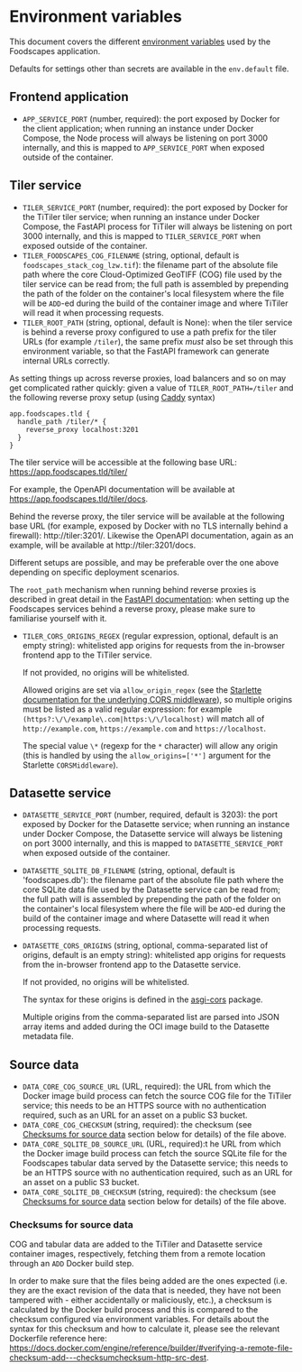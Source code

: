 # Environment variables

This document covers the different [environment
variables](https://en.wikipedia.org/wiki/Environment_variable) used by the
Foodscapes application.

Defaults for settings other than secrets are available in the `env.default`
file.

## Frontend application

- `APP_SERVICE_PORT` (number, required): the port exposed by Docker for the
  client application; when running an instance under Docker Compose, the Node
  process will always be listening on port 3000 internally, and this is mapped
  to `APP_SERVICE_PORT` when exposed outside of the container.

## Tiler service

- `TILER_SERVICE_PORT` (number, required): the port exposed by Docker for the
  TiTiler tiler service; when running an instance under Docker Compose, the
  FastAPI process for TiTiler will always be listening on port 3000 internally,
  and this is mapped to `TILER_SERVICE_PORT` when exposed outside of the
  container.
- `TILER_FOODSCAPES_COG_FILENAME` (string, optional, default is
  `foodscapes_stack_cog_lzw.tif`): the filename part of the absolute file path
  where the core Cloud-Optimized GeoTIFF (COG) file used by the tiler service
  can be read from; the full path is assembled by prepending the path of the
  folder on the container's local filesystem where the file will be `ADD`-ed
  during the build of the container image and where TiTiler will read it when
  processing requests.
- `TILER_ROOT_PATH` (string, optional, default is None): when the tiler service
  is behind a reverse proxy configured to use a path prefix for the tiler URLs
  (for example `/tiler`), the same prefix _must_ also be set through this
  environment variable, so that the FastAPI framework can generate internal URLs
  correctly.

As setting things up across reverse proxies, load balancers and so on may get
complicated rather quickly: given a value of `TILER_ROOT_PATH=/tiler` and the
following reverse proxy setup (using
[Caddy](https://caddyserver.com/docs/caddyfile/directives/reverse_proxy#reverse-proxy)
syntax)

```
app.foodscapes.tld {
  handle_path /tiler/* {
    reverse_proxy localhost:3201
  }
}
```

The tiler service will be accessible at the following base URL:
https://app.foodscapes.tld/tiler/

For example, the OpenAPI documentation will be available at https://app.foodscapes.tld/tiler/docs.

Behind the reverse proxy, the tiler service will be available at the following
base URL (for example, exposed by Docker with no TLS internally behind a
firewall): http://tiler:3201/. Likewise the OpenAPI documentation, again as an
example, will be available at http://tiler:3201/docs.

Different setups are possible, and may be preferable over the one above
depending on specific deployment scenarios.

The `root_path` mechanism when running behind reverse proxies is described in
great detail in the [FastAPI
documentation](https://fastapi.tiangolo.com/advanced/behind-a-proxy/): when
setting up the Foodscapes services behind a reverse proxy, please make sure to
familiarise yourself with it.

* `TILER_CORS_ORIGINS_REGEX` (regular expression, optional, default is an
  empty string): whitelisted app origins for requests from the in-browser
  frontend app to the TiTiler service.

  If not provided, no origins will be whitelisted.

  Allowed origins are set via `allow_origin_regex` (see the [Starlette
  documentation for the underlying CORS
  middleware](https://www.starlette.io/middleware/#corsmiddleware)), so multiple
  origins must be listed as a valid regular expression: for example
  `(https?:\/\/example\.com|https:\/\/localhost)` will match all of
  `http://example.com`, `https://example.com` and `https://localhost`.

  The special value `\*` (regexp for the `*` character) will allow any origin
  (this is handled by using the `allow_origins=['*']` argument for the Starlette
  `CORSMiddleware`).

## Datasette service

- `DATASETTE_SERVICE_PORT` (number, required, default is 3203): the port exposed
  by Docker for the Datasette service; when running an instance under Docker
  Compose, the Datasette service will always be listening on port 3000
  internally, and this is mapped to `DATASETTE_SERVICE_PORT` when exposed
  outside of the container.
- `DATASETTE_SQLITE_DB_FILENAME` (string, optional, default is 'foodscapes.db'):
  the filename part of the absolute file path where the core SQLite data file
  used by the Datasette service can be read from; the full path will is
  assembled by prepending the path of the folder on the container's local
  filesystem where the file will be `ADD`-ed during the build of the container
  image and where Datasette will read it when processing requests.
- `DATASETTE_CORS_ORIGINS` (string, optional, comma-separated list of origins,
  default is an empty string): whitelisted app origins for requests from the
  in-browser frontend app to the Datasette service.

  If not provided, no origins will be whitelisted.

  The syntax for these origins is defined in the
  [asgi-cors](https://github.com/simonw/asgi-cors) package.

  Multiple origins from the comma-separated list are parsed into JSON array
  items and added during the OCI image build to the Datasette metadata file.

## Source data

- `DATA_CORE_COG_SOURCE_URL` (URL, required): the URL from which the Docker
  image build process can fetch the source COG file for the TiTiler service;
  this needs to be an HTTPS source with no authentication required, such as an
  URL for an asset on a public S3 bucket.
- `DATA_CORE_COG_CHECKSUM` (string, required): the checksum (see [Checksums for
  source data](#checksums-for-source-data) section below for details) of the
  file above.
- `DATA_CORE_SQLITE_DB_SOURCE_URL` (URL, required):t he URL from which the
  Docker image build process can fetch the source SQLite file for the Foodscapes
  tabular data served by the Datasette service; this needs to be an HTTPS source
  with no authentication required, such as an URL for an asset on a public S3
  bucket.
- `DATA_CORE_SQLITE_DB_CHECKSUM` (string, required): the checksum (see
  [Checksums for source data](#checksums-for-source-data) section below for
  details) of the file above.

### Checksums for source data

COG and tabular data are added to the TiTiler and Datasette service container
images, respectively, fetching them from a remote location through an `ADD`
Docker build step.

In order to make sure that the files being added are the ones expected (i.e.
they are the exact revision of the data that is needed, they have not been
tampered with - either accidentally or maliciously, etc.), a checksum is
calculated by the Docker build process and this is compared to the checksum
configured via environment variables. For details about the syntax for this
checksum and how to calculate it, please see the relevant Dockerfile reference
here:
https://docs.docker.com/engine/reference/builder/#verifying-a-remote-file-checksum-add---checksumchecksum-http-src-dest.
